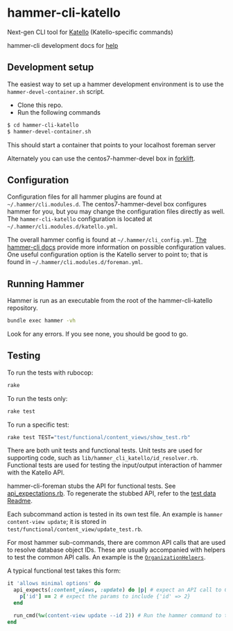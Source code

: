 # hammer-cli-katello
Next-gen CLI tool for [Katello](http://katello.org) (Katello-specific commands)

hammer-cli development docs for [help](https://github.com/theforeman/hammer-cli/blob/master/doc/developer_docs.md#hammer-development-docs)

## Development setup

The easiest way to set up a hammer development environment is to use the `hammer-devel-container.sh` script.
* Clone this repo.
* Run the following commands
```bash
$ cd hammer-cli-katello
$ hammer-devel-container.sh
```
This should start a container that points to your localhost foreman server

Alternately you can use the centos7-hammer-devel box in
[forklift](https://github.com/theforeman/forklift).

## Configuration

Configuration files for all hammer plugins are found at
`~/.hammer/cli.modules.d`. The centos7-hammer-devel box configures hammer for
you, but you may change the configuration files directly as well.
The `hammer-cli-katello` configuration is located at
`~/.hammer/cli.modules.d/katello.yml`.

The overall hammer config is found at `~/.hammer/cli_config.yml`.
[The hammer-cli docs](https://github.com/theforeman/hammer-cli/blob/master/doc/installation.md#options)
provide more information on possible configuration values. One useful
configuration option is the Katello server to point to; that is found in
`~/.hammer/cli.modules.d/foreman.yml`.

## Running Hammer

Hammer is run as an executable from the root of the hammer-cli-katello
repository.

```bash
bundle exec hammer -vh
```

Look for any errors. If you see none, you should be good to go.

## Testing

To run the tests with rubocop:

```sh
rake
```

To run the tests only:

```sh
rake test
```

To run a specific test:

```sh
rake test TEST="test/functional/content_views/show_test.rb"
```

There are both unit tests and functional tests. Unit tests are used for
supporting code, such as `lib/hammer_cli_katello/id_resolver.rb`. Functional
tests are used for testing the input/output interaction of hammer with the Katello API.

hammer-cli-foreman stubs the API for functional tests. See
[api_expectations.rb](https://github.com/theforeman/hammer-cli-foreman/blob/master/lib/hammer_cli_foreman/testing/api_expectations.rb). To regenerate the stubbed API, refer to the [test data Readme](https://github.com/katello/hammer-cli-katello/blob/master/test/data/Readme.md).

Each subcommand action is tested in its own test file. An example is `hammer
content-view update`; it is stored in
`test/functional/content_view/update_test.rb`.

For most hammer sub-commands, there are common API calls that are used to
resolve database object IDs. These are usually accompanied with helpers to test
the common API calls. An example is the
[`OrganizationHelpers`](https://github.com/Katello/hammer-cli-katello/blob/master/test/functional/organization/organization_helpers.rb).

A typical functional test takes this form:

```rb
it 'allows minimal options' do
  api_expects(:content_views, :update) do |p| # expect an API call to ContentViews#Update
    p['id'] == 2 # expect the params to include {'id' => 2}
  end

  run_cmd(%w(content-view update --id 2)) # Run the hammer command to test
end
```
